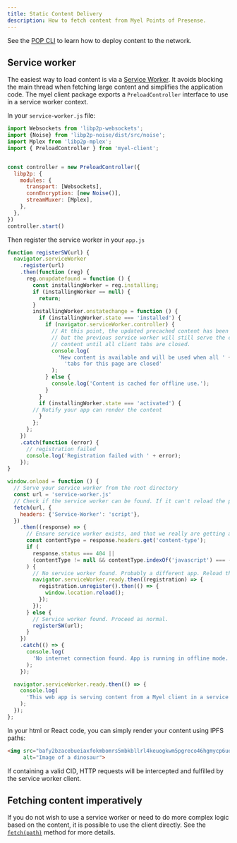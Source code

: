 ```yaml
---
title: Static Content Delivery
description: How to fetch content from Myel Points of Presense.
---
```


See the [POP CLI](/pop) to learn how to deploy content to the network.

## Service worker

The easiest way to load content is via a [Service Worker](https://developer.mozilla.org/en-US/docs/Web/API/ServiceWorker). It avoids blocking the main thread when fetching large content and simplifies the application code. The myel client package exports a `PreloadController` interface to use in a service worker context.

In your `service-worker.js` file:
```js
import Websockets from 'libp2p-websockets';
import {Noise} from 'libp2p-noise/dist/src/noise';
import Mplex from 'libp2p-mplex';
import { PreloadController } from 'myel-client';


const controller = new PreloadController({
  libp2p: {
    modules: {
      transport: [Websockets],
      connEncryption: [new Noise()],
      streamMuxer: [Mplex],
    },
  },
})
controller.start()
```

Then register the service worker in your `app.js`
```js
function registerSW(url) {
  navigator.serviceWorker
    .register(url)
    .then(function (reg) {
      reg.onupdatefound = function () {
        const installingWorker = reg.installing;
        if (installingWorker == null) {
          return;
        }
        installingWorker.onstatechange = function () {
          if (installingWorker.state === 'installed') {
            if (navigator.serviceWorker.controller) {
              // At this point, the updated precached content has been fetched,
              // but the previous service worker will still serve the older
              // content until all client tabs are closed.
              console.log(
                'New content is available and will be used when all ' +
                  'tabs for this page are closed'
              );
            } else {
              console.log('Content is cached for offline use.');
            }
          }
          if (installingWorker.state === 'activated') {
	    // Notify your app can render the content
          }
        };
      };
    })
    .catch(function (error) {
      // registration failed
      console.log('Registration failed with ' + error);
    });
}

window.onload = function () {
  // Serve your service worker from the root directory
  const url = 'service-worker.js'
  // Check if the service worker can be found. If it can't reload the page.
  fetch(url, {
    headers: {'Service-Worker': 'script'},
  })
    .then((response) => {
      // Ensure service worker exists, and that we really are getting a JS file.
      const contentType = response.headers.get('content-type');
      if (
        response.status === 404 ||
        (contentType != null && contentType.indexOf('javascript') === -1)
      ) {
        // No service worker found. Probably a different app. Reload the page.
        navigator.serviceWorker.ready.then((registration) => {
          registration.unregister().then(() => {
            window.location.reload();
          });
        });
      } else {
        // Service worker found. Proceed as normal.
        registerSW(url);
      }
    })
    .catch(() => {
      console.log(
        'No internet connection found. App is running in offline mode.'
      );
    });

  navigator.serviceWorker.ready.then(() => {
    console.log(
      'This web app is serving content from a Myel client in a service worker'
    );
  });
};
```
In your html or React code, you can simply render your content using IPFS paths:
```html
<img src="bafy2bzacebueiaxfokmbomrs5mbkbllrl4keuogkwm5pgreco46hgmycp6uos/dinosaur.jpg"
     alt="Image of a dinosaur">
```
If containing a valid CID, HTTP requests will be intercepted and fulfilled by the service worker client.

## Fetching content imperatively

If you do not wish to use a service worker or need to do more complex logic based on the content,
it is possible to use the client directly. See the [`fetch(path)`](/myel-js/client) method
for more details.
